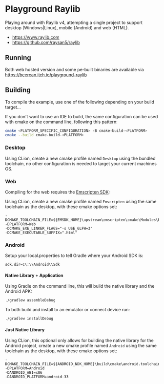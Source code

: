 # Playground Raylib

Playing around with Raylib v4, attempting a single project to support desktop (Windows|Linux), mobile (Android) and
web (HTML).

* https://www.raylib.com
* https://github.com/raysan5/raylib

## Running

Both web hosted version and some pe-built binaries are available via https://beercan.itch.io/playground-raylib

## Building

To compile the example, use one of the following depending on your build target...

If you don't want to use an IDE to build, the same configuration can be used with cmake on the command line, following
this pattern:
```bash
cmake <PLATFORM_SPECIFIC_CONFIGURATION> -B cmake-build-<PLATFORM>
cmake --build cmake-build-<PLATFORM>
```

### Desktop

Using CLion, create a new cmake profile named `Desktop` using the bundled toolchain, 
no other configuration is needed to target your current machines OS.

### Web

Compiling for the web requires the [Emscripten SDK](https://emscripten.org/docs/getting_started/downloads.html):

Using CLion, create a new cmake profile named `Emscripten` using the same toolchain as the desktop, with these cmake options set:

```
-DCMAKE_TOOLCHAIN_FILE=${EMSDK_HOME}\upstream\emscripten\cmake\Modules\Platform\Emscripten.cmake
-DPLATFORM=Web
-DCMAKE_EXE_LINKER_FLAGS="-s USE_GLFW=3"
-DCMAKE_EXECUTABLE_SUFFIX=".html"
```

### Android

Setup your local.properties to tell Gradle where your Android SDK is:
```properties
sdk.dir=C\:\\Android\\Sdk
```

#### Native Library + Application

Using Gradle on the command line, this will build the native library and the Android APK:

```bash
./gradlew assembleDebug
```

To both build and install to an emulator or connect device run:
```bash
./gradlew installDebug
```

#### Just Native Library

Using CLion, this optional only allows for building the native library for the Android project, create a new cmake 
profile named `Android` using the same toolchain as the desktop, with these cmake options set:

```
-DCMAKE_TOOLCHAIN_FILE=${ANDROID_NDK_HOME}\build\cmake\android.toolchain.cmake
-DPLATFORM=Android
-DANDROID_ABI=x86
-DANDROID_PLATFORM=android-33
```